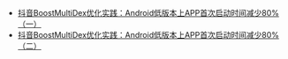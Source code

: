 - [抖音BoostMultiDex优化实践：Android低版本上APP首次启动时间减少80%（一）](https://juejin.im/post/5e5b9466518825494b3cd5aa)
- [抖音BoostMultiDex优化实践：Android低版本上APP首次启动时间减少80%（二）](https://juejin.im/post/5e5e33a1f265da571c4c9f5d)

